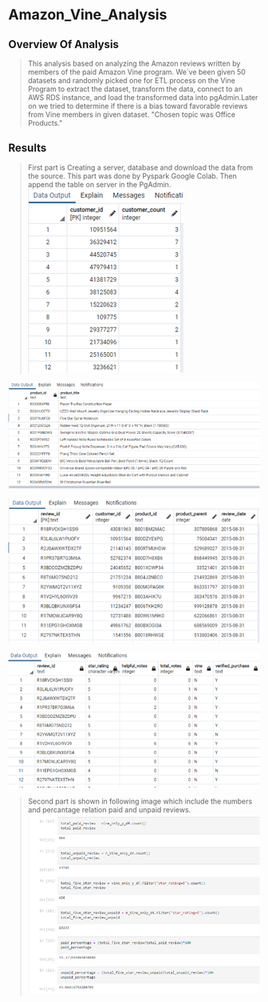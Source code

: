 # Amazon_Vine_Analysis
## Overview Of Analysis
> This analysis based on analyzing the Amazon reviews written by members of the paid Amazon Vine program. We`ve been given 50 datasets and randomly picked one for ETL process on the Vine Program to extract the dataset, transform the data, connect to an AWS RDS instance, and load the transformed data into pgAdmin.Later on we tried to determine if there is a bias toward favorable reviews from Vine members in given dataset. "Chosen topic was Office Products."
## Results
>First part is Creating a server, database and download the data from the source. This part was done by Pyspark Google Colab. Then append the table on server in the PgAdmin. <br />
![Picture1](/Resources/customers_table.png) <br />

![Picture2](/Resources/products_table.png)<br />

![Picture3](/Resources/review_id_table.png)<br />

![Picture4](/Resources/vine_table.png)<br />
> Second part is shown in following image which include the numbers and percantage relation paid and unpaid reviews. <br />
> ![Picture5](/Resources/Percentage.png)
